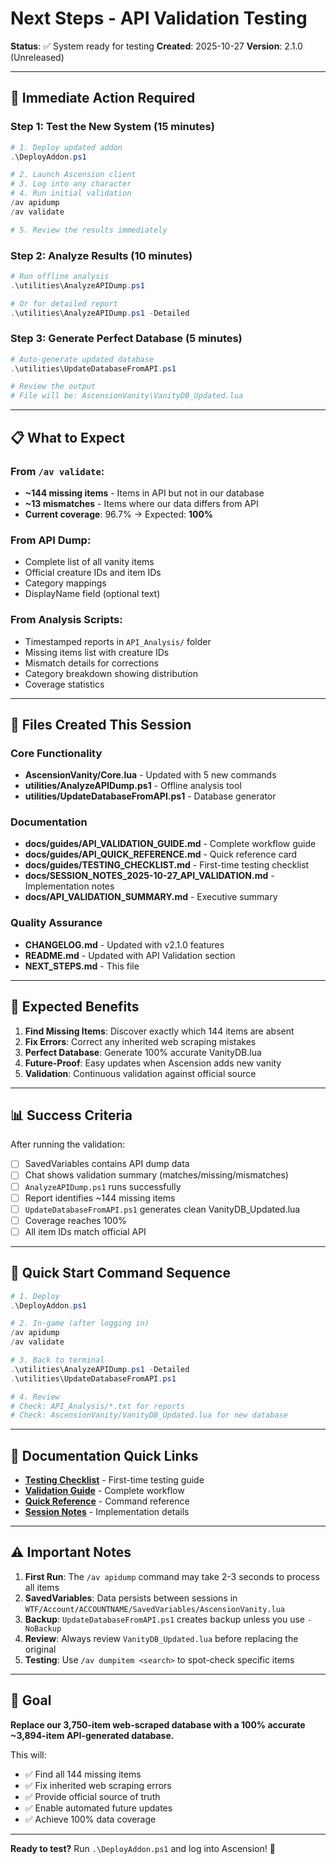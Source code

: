 # Next Steps - API Validation Testing

**Status**: ✅ System ready for testing
**Created**: 2025-10-27
**Version**: 2.1.0 (Unreleased)

---

## 🎯 Immediate Action Required

### Step 1: Test the New System (15 minutes)
```powershell
# 1. Deploy updated addon
.\DeployAddon.ps1

# 2. Launch Ascension client
# 3. Log into any character
# 4. Run initial validation
/av apidump
/av validate

# 5. Review the results immediately
```

### Step 2: Analyze Results (10 minutes)
```powershell
# Run offline analysis
.\utilities\AnalyzeAPIDump.ps1

# Or for detailed report
.\utilities\AnalyzeAPIDump.ps1 -Detailed
```

### Step 3: Generate Perfect Database (5 minutes)
```powershell
# Auto-generate updated database
.\utilities\UpdateDatabaseFromAPI.ps1

# Review the output
# File will be: AscensionVanity\VanityDB_Updated.lua
```

---

## 📋 What to Expect

### From `/av validate`:
- **~144 missing items** - Items in API but not in our database
- **~13 mismatches** - Items where our data differs from API
- **Current coverage**: 96.7% → Expected: **100%**

### From API Dump:
- Complete list of all vanity items
- Official creature IDs and item IDs
- Category mappings
- DisplayName field (optional text)

### From Analysis Scripts:
- Timestamped reports in `API_Analysis/` folder
- Missing items list with creature IDs
- Mismatch details for corrections
- Category breakdown showing distribution
- Coverage statistics

---

## 🔧 Files Created This Session

### Core Functionality
- **AscensionVanity/Core.lua** - Updated with 5 new commands
- **utilities/AnalyzeAPIDump.ps1** - Offline analysis tool
- **utilities/UpdateDatabaseFromAPI.ps1** - Database generator

### Documentation
- **docs/guides/API_VALIDATION_GUIDE.md** - Complete workflow guide
- **docs/guides/API_QUICK_REFERENCE.md** - Quick reference card
- **docs/guides/TESTING_CHECKLIST.md** - First-time testing checklist
- **docs/SESSION_NOTES_2025-10-27_API_VALIDATION.md** - Implementation notes
- **docs/API_VALIDATION_SUMMARY.md** - Executive summary

### Quality Assurance
- **CHANGELOG.md** - Updated with v2.1.0 features
- **README.md** - Updated with API Validation section
- **NEXT_STEPS.md** - This file

---

## 🎁 Expected Benefits

1. **Find Missing Items**: Discover exactly which 144 items are absent
2. **Fix Errors**: Correct any inherited web scraping mistakes
3. **Perfect Database**: Generate 100% accurate VanityDB.lua
4. **Future-Proof**: Easy updates when Ascension adds new vanity
5. **Validation**: Continuous validation against official source

---

## 📊 Success Criteria

After running the validation:
- [ ] SavedVariables contains API dump data
- [ ] Chat shows validation summary (matches/missing/mismatches)
- [ ] `AnalyzeAPIDump.ps1` runs successfully
- [ ] Report identifies ~144 missing items
- [ ] `UpdateDatabaseFromAPI.ps1` generates clean VanityDB_Updated.lua
- [ ] Coverage reaches 100%
- [ ] All item IDs match official API

---

## 🚀 Quick Start Command Sequence

```powershell
# 1. Deploy
.\DeployAddon.ps1

# 2. In-game (after logging in)
/av apidump
/av validate

# 3. Back to terminal
.\utilities\AnalyzeAPIDump.ps1 -Detailed
.\utilities\UpdateDatabaseFromAPI.ps1

# 4. Review
# Check: API_Analysis/*.txt for reports
# Check: AscensionVanity/VanityDB_Updated.lua for new database
```

---

## 📖 Documentation Quick Links

- **[Testing Checklist](docs/guides/TESTING_CHECKLIST.md)** - First-time testing guide
- **[Validation Guide](docs/guides/API_VALIDATION_GUIDE.md)** - Complete workflow
- **[Quick Reference](docs/guides/API_QUICK_REFERENCE.md)** - Command reference
- **[Session Notes](docs/SESSION_NOTES_2025-10-27_API_VALIDATION.md)** - Implementation details

---

## ⚠️ Important Notes

1. **First Run**: The `/av apidump` command may take 2-3 seconds to process all items
2. **SavedVariables**: Data persists between sessions in `WTF/Account/ACCOUNTNAME/SavedVariables/AscensionVanity.lua`
3. **Backup**: `UpdateDatabaseFromAPI.ps1` creates backup unless you use `-NoBackup`
4. **Review**: Always review `VanityDB_Updated.lua` before replacing the original
5. **Testing**: Use `/av dumpitem <search>` to spot-check specific items

---

## 🎯 Goal

**Replace our 3,750-item web-scraped database with a 100% accurate ~3,894-item API-generated database.**

This will:
- ✅ Find all 144 missing items
- ✅ Fix inherited web scraping errors
- ✅ Provide official source of truth
- ✅ Enable automated future updates
- ✅ Achieve 100% data coverage

---

**Ready to test?** Run `.\DeployAddon.ps1` and log into Ascension! 🚀
